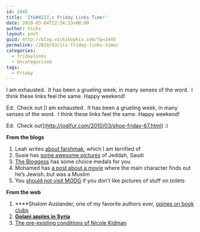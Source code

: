 ```yaml
---
id: 2445
title: 'It&#8217;s Friday Links Time!'
date: 2010-03-04T22:24:53+00:00
author: Vicki
layout: post
guid: http://blog.vickiboykis.com/?p=2445
permalink: /2010/03/its-friday-links-time/
categories:
  - fridaylinks
  - Uncategorized
tags:
  - Friday
---
```

I am exhausted.  It has been a grueling week, in many senses of the word.  I think these links feel the same. Happy weekend!

Ed:  Check out [I am exhausted.  It has been a grueling week, in many senses of the word.  I think these links feel the same. Happy weekend!

Ed:  Check out](http://jodifur.com/2010/03/shoe-friday-67.html) <img src="http://blog.vickiboykis.com/wp-includes/images/smilies/simple-smile.png" alt=":)" class="wp-smiley" style="height: 1em; max-height: 1em;" />

**From the blogs**

  1. Leah writes [about farshmak](http://ingathered.com/2010/03/04/go-fish/), which I am terrified of
  2. Susie has [some awesome pictures](http://susiesbigadventure.blogspot.com/2010/03/tour-of-al-balad.html) of Jeddah, Saudi
  3. [The Bloggess](http://thebloggess.com/?p=6094) has some choice medals for you
  4. Mohamed has [a post about a movie](http://travellerwithin.blogspot.com/2010/03/muslim-man-turns-out-to-be-jewish-relax.html?utm_source=feedburner&utm_medium=feed&utm_campaign=Feed%3A+TravellerWithin+%28The+Traveller+Within%29) where the main character finds out he&#8217;s Jewish..but was a Muslim
  5. You [should not visit MODG](http://www.martinisordiapergenies.com/2010/03/day-1-of-americas-favorite-stuff-on.html) if you don&#8217;t like pictures of stuff on toilets

**From the web**

  1. ****Shalom Auslander, one of my favorite authors ever, [opines on book clubs](http://www.tabletmag.com/arts-and-culture/books/27268/groupies/)
  2. [**Golani apples in Syria**](http://www.jpost.com/MiddleEast/Article.aspx?ID=170054)
  3. [The pre-existing conditions of Nicole Kidman](http://www.marginalrevolution.com/marginalrevolution/2010/02/something-is-wrong-when-nicole-kidman-cant-get-insurance.html)